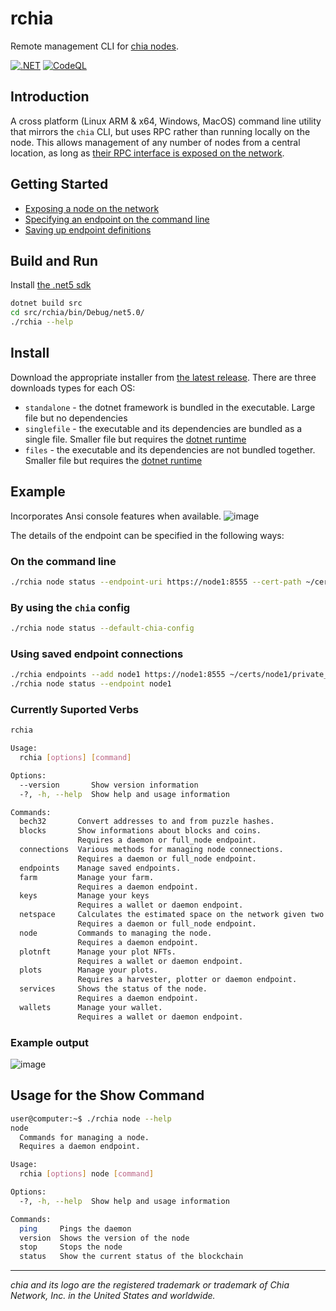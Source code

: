 # rchia

Remote management CLI for [chia nodes](https://github.com/Chia-Network/chia-blockchain).

[![.NET](https://github.com/dkackman/rchia/actions/workflows/dotnet.yml/badge.svg)](https://github.com/dkackman/rchia/actions/workflows/dotnet.yml)
[![CodeQL](https://github.com/dkackman/rchia/actions/workflows/codeql-analysis.yml/badge.svg)](https://github.com/dkackman/rchia/actions/workflows/codeql-analysis.yml)

## Introduction

A cross platform (Linux ARM & x64, Windows, MacOS) command line utility that mirrors the `chia` CLI, but uses RPC rather than running locally on the node. This allows management of any number of nodes from a central location, as long as [their RPC interface is exposed on the network](https://github.com/dkackman/rchia/wiki/Exposing-a-Node-on-the-Network).

## Getting Started

- [Exposing a node on the network](https://github.com/dkackman/rchia/wiki/Exposing-a-Node-on-the-Network)
- [Specifying an endpoint on the command line](https://github.com/dkackman/rchia/wiki/Specifiying-RPC-Endpoints)
- [Saving up endpoint definitions](https://github.com/dkackman/rchia/wiki/Managing-Saved-Enpoints)

## Build and Run

Install [the .net5 sdk](https://dotnet.microsoft.com/download)

```bash
dotnet build src
cd src/rchia/bin/Debug/net5.0/
./rchia --help
```

## Install

Download the appropriate installer from [the latest release](https://github.com/dkackman/rchia/releases).
There are three downloads types for each OS:
- `standalone` - the dotnet framework is bundled in the executable. Large file but no dependencies
- `singlefile` - the executable and its dependencies are bundled as a single file. Smaller file but requires the [dotnet runtime](https://dotnet.microsoft.com/download/dotnet/5.0)
- `files` - the executable and its dependencies are not bundled together. Smaller file but requires the [dotnet runtime](https://dotnet.microsoft.com/download/dotnet/5.0)

## Example

Incorporates Ansi console features when available.
![image](https://user-images.githubusercontent.com/5160233/134552277-59128c00-64e0-474d-88ac-50b092993a68.png)

The details of the endpoint can be specified in the following ways:

### On the command line

```bash
./rchia node status --endpoint-uri https://node1:8555 --cert-path ~/certs/node1/private_full_node.crt --key-path ~/certs/node1/private_full_node.key
```

### By using the `chia` config

```bash
./rchia node status --default-chia-config
```

### Using saved endpoint connections

```bash
./rchia endpoints --add node1 https://node1:8555 ~/certs/node1/private_full_node.crt ~/certs/node1/private_full_node.key
./rchia node status --endpoint node1
```

### Currently Suported Verbs

```bash
rchia

Usage:
  rchia [options] [command]

Options:
  --version       Show version information
  -?, -h, --help  Show help and usage information

Commands:
  bech32       Convert addresses to and from puzzle hashes.
  blocks       Show informations about blocks and coins.
               Requires a daemon or full_node endpoint.
  connections  Various methods for managing node connections.
               Requires a daemon or full_node endpoint.
  endpoints    Manage saved endpoints.
  farm         Manage your farm.
               Requires a daemon endpoint.
  keys         Manage your keys
               Requires a wallet or daemon endpoint.
  netspace     Calculates the estimated space on the network given two block header hashes.
               Requires a daemon or full_node endpoint.
  node         Commands to managing the node.
               Requires a daemon endpoint.
  plotnft      Manage your plot NFTs.
               Requires a wallet or daemon endpoint.
  plots        Manage your plots.
               Requires a harvester, plotter or daemon endpoint.
  services     Shows the status of the node.
               Requires a daemon endpoint.
  wallets      Manage your wallet.
               Requires a wallet or daemon endpoint.
```

### Example output

![image](https://user-images.githubusercontent.com/5160233/134552904-50ea4822-d53a-4144-85be-86c9bcbd1625.png)

## Usage for the Show Command
```bash
user@computer:~$ ./rchia node --help
node
  Commands for managing a node.
  Requires a daemon endpoint.

Usage:
  rchia [options] node [command]

Options:
  -?, -h, --help  Show help and usage information

Commands:
  ping     Pings the daemon
  version  Shows the version of the node
  stop     Stops the node
  status   Show the current status of the blockchain
```
___

_chia and its logo are the registered trademark or trademark of Chia Network, Inc. in the United States and worldwide._
